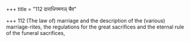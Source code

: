 +++
title = "112 दाराधिगमनञ् चैव"

+++
112	(The law of) marriage and the description of the (various) marriage-rites, the regulations for the great sacrifices and the eternal rule of the funeral sacrifices,